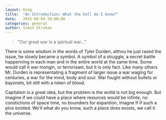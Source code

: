 ```yaml
---
layout: blog
title:  "An Introduction: What the hell do I know?"
date:   2015-08-04 20:00:00
categories: general
author: Simun Strukan
---
```


> "Our great war is a spirtual war..."

There is some wisdom in the words of Tyler Durden, althou he just rased the issue, he slowly became a symbol. A symbol of a struggle, a secret battle happenning in each man and in the entire world at the same time. Some would call it war mongin, or terrorisam, but it is only fact. 
Like many others Mr. Durden is representating a fragment of larger issue a war waging for centuries, a war for the mind, body and soul. War fought without bullets or bayonets, bit still with a token of blood.


Capitalsm is a great idea, but the problem is the wotld is not big enough. But imagine if we could have a place where resiurces would be infinte, no constictions of space time, no boundiers for expantion, imagne if if such a plce existed. We'll what do you know, such a place does exosts, we call it the universe.